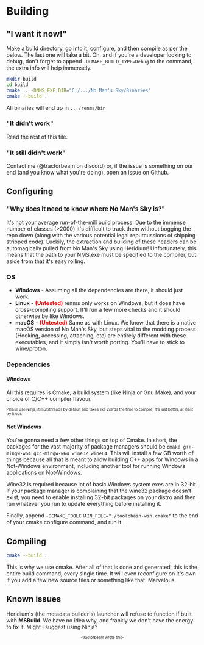# Building

## "I want it now!"

Make a build directory, go into it, configure, and then compile as per the below. The last one will take a bit. Oh, and if you're a developer looking to debug, don't forget to append `-DCMAKE_BUILD_TYPE=Debug` to the command, the extra info will help immensely.

```bash
mkdir build
cd build
cmake .. -DNMS_EXE_DIR="C:/.../No Man's Sky/Binaries"
cmake --build .
```

All binaries will end up in `.../renms/bin`

### "It didn't work"

Read the rest of this file.

### "It still didn't work"

Contact me (@tractorbeam on discord) or, if the issue is something on our end (and you know what you're doing), open an issue on Github.

## Configuring

### "Why does it need to know where No Man's Sky is?"

It's not your average run-of-the-mill build process. Due to the immense number of classes (>2000) it's difficult to track them without bogging the repo down (along with the various potential legal repurcussions of shipping stripped code). Luckily, the extraction and building of these headers can be automagically pulled from No Man's Sky using Heridium! Unfortunately, this means that the path to your NMS.exe must be specified to the compiler, but aside from that it's easy rolling.

### OS

* **Windows** - Assuming all the dependencies are there, it should just work.
* **Linux** - **<span style="color:red">(Untested)</span>** renms only works on Windows, but it does have cross-compiling support. It'll run a few more checks and it should otherwise be like Windows.
* **macOS** - **<span style="color:red">(Untested)</span>** Same as with Linux. We know that there is a native macOS version of No Man's Sky, but steps vital to the modding process (Hooking, accessing, attaching, etc) are entirely different with these executables, and it simply isn't worth porting. You'll have to stick to wine/proton.

### Dependencies

#### Windows

All this requires is Cmake, a build system (like Ninja or Gnu Make), and your choice of C/C++ compiler flavour.

<sub><sup>Please use Ninja, it multithreads by default and takes like 2/3rds the time to compile, it's just better, at least try it out.</sup></sub>

#### Not Windows

You're gonna need a few other things on top of Cmake. In short, the packages for the vast majority of package managers should be `cmake g++-mingw-w64 gcc-mingw-w64 wine32 wine64`. This will install a few GB worth of things because all that is meant to allow building C++ apps for Windows in a Not-Windows environment, including another tool for running Windows applications on Not-Windows.

Wine32 is required because lot of basic Windows system exes are in 32-bit. If your package manager is complaining that the wine32 package doesn't exist, you need to enable installing 32-bit packages on your distro and then run whatever you run to update everything before installing it.

Finally, append `-DCMAKE_TOOLCHAIN_FILE="./toolchain-win.cmake"` to the end of your cmake configure command, and run it.

## Compiling

```bash
cmake --build .
```

This is why we use cmake. After all of that is done and generated, this is the entire build command, every single time. It will even reconfigure on it's own if you add a few new source files or something like that. Marvelous.

## Known issues

Heridium's (the metadata builder's) launcher will refuse to function if built with **MSBuild**. We have no idea why, and frankly we don't have the energy to fix it. Might I suggest using Ninja?

<center><sup><sub>-tractorbeam wrote this-</sub></sup></center>
